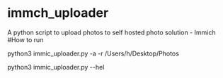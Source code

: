 # immch_uploader
A python script to upload photos to self hosted photo solution - Immich
#How to run

python3 immic_uploader.py  -a -r  /Users/h/Desktop/Photos

python3 immic_uploader.py  --hel
